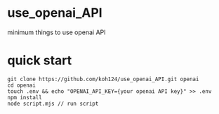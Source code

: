# use_openai_API
minimum things to use openai API

# quick start
```
git clone https://github.com/koh124/use_openai_API.git openai
cd openai
touch .env && echo "OPENAI_API_KEY={your openai API key}" >> .env
npm install
node script.mjs // run script
```
